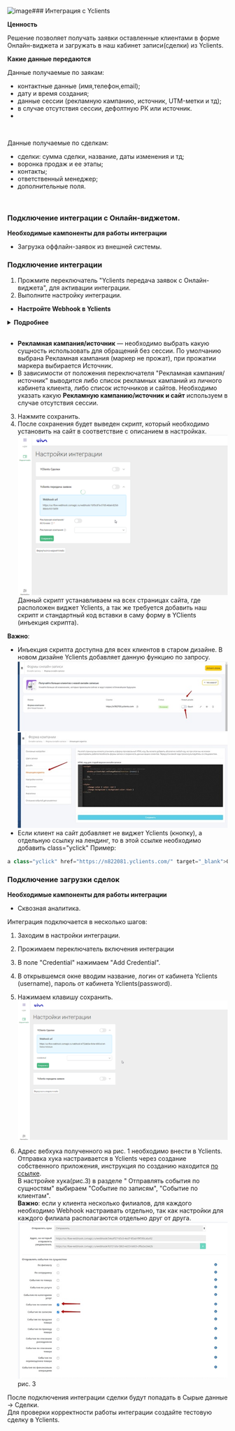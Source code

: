 ![image](https://github.com/comagic/comagic-app-onboarding/assets/145323021/b2f7a24d-02e4-493e-a648-dd28b5ac9625)### Интеграция с Yclients  <br />

**Ценность**  <br /> 

Решение позволяет получать заявки оставленные клиентами в форме Онлайн-виджета и загружать в наш кабинет записи(сделки) из Yclients. <br />  
 
 **Какие данные передаются**    <br />

Данные получаемые по заякам:  

- контактные данные (имя,телефон,email);  
- дату и время создания; 
- данные сессии (рекламную кампанию, источник, UTM-метки и тд);  
- в случае отсутствия сессии, дефолтную РК или источник.
- 
 <br />


Данные получаемые по сделкам:  
- сделки: сумма сделки, название, даты изменения и тд; 
- воронка продаж и ее этапы;
- контакты;
- ответственный менеджер;
- дополнительные поля.  

 <br />
  
### Подключение интеграции с Онлайн-виджетом.  <br />

**Необходимые кампоненты для работы интеграции**  <br />  
- Загрузка оффлайн-заявок из внешней системы.  <br />
  
### Подключение интеграции <br />

1. Прожмите переключатель "Yclients передача заявок c Онлайн-виджета", для активации интеграции. <br />
2. Выполните настройку интеграции. <br />

- **Настройте Webhook в Yclients** <br />

<details>
 <summary style="font-weight:bold;"> Подробнее </summary> <br />

Отправка хука настраивается в Yclients через создание собственного приложения, инструкция по созданию находится [по ссылке](https://support.yclients.com/67-68-202?_ga=2.235690817.1118622726.1689663799-975683808.1687778856) .  

- В поле «Адрес, на который отправлять уведомления» укажите url из параметра "Webhook URL".
- В настройке хука в разделе **"Отправлять события по сущностям"** выбираем **"Событие по записям", "Событие по клиентам"**.
  
![image](yc_hook.jpg)  

</details> 
<br />

- **Рекламная кампания/источник** — необходимо выбрать какую сущность использовать для обращений без сессии. По умолчанию выбрана Рекламная кампания (маркер не прожат), при прожатии маркера выбирается Источник.
- В зависимости от положения переключателя "Рекламная кампания/источник" выводится либо список рекламных кампаний из личного кабинета клиента, либо список источников и сайтов. Необходимо указать какую **Рекламную кампанию/источник и сайт** используем в случае отсутствия сессии.

3. Нажмите сохранить. <br />
4. После сохранения будет выведен скрипт, который необходимо установить на сайт в соответствие с описанием в настройках.<br />
![image](yc_f_vkl.gif)   
 Данный скрипт устанавливаем на всех страницах сайта, где расположен виджет Yclients, а так же требуется добавить наш скрипт и стандартный код вставки в саму форму в YClients (инъекция скрипта).  <br />

**Важно**:<br />
   - Инъекция скрипта доступна для всех клиентов в старом дизайне. В новом дизайне Yclients  добавляет данную функцию по запросу.  
   ![image](yc_f1.jpg) ![image](yc_f2.jpg)   
   - Если клиент на сайт добавляет не виджет Yclients (кнопку), а отдельную ссылку на лендинг, то в этой ссылке необходимо добавить  class="yclick"
  Пример:
  ```js
  a class="yclick" href="https://n822081.yclients.com/" target="_blank">Открыть новую вкладку</a>
  ```    
  
### Подключение загрузки сделок  

**Необходимые кампоненты для работы интеграции**  
- Сквозная аналитика.

Интеграция подключается в несколько шагов:   
  
1. Заходим в настройки интеграции.  
2. Прожимаем переключатель включения интеграции  
3. В поле "Credential" нажимаем "Add Credential".  
 
4. В открывшемся окне вводим название, логин от кабинета Yclients (username), пароль от кабинета Yclients(password).  
5. Нажимаем клавишу сохранить. 
![image](yc_d_vkl.gif)    
6. Адрес вебхука полученного на рис. 1 необходимо внести в Yclients.  
Отправка хука настраивается в Yclients через создание собственного приложения, инструкция по созданию находится [по ссылке](https://support.yclients.com/67-68-202?_ga=2.235690817.1118622726.1689663799-975683808.1687778856).  
В настройке хука(рис.3) в разделе " Отправлять события по сущностям" выбираем "Событие по записям", "Событие по клиентам".  
**Важно**: если у клиента несколько филиалов, для каждого необходимо Webhook настраивать отдельно, так как настройки для каждого филиала располагаются отдельно друг от друга.  
![image](yc_hook.jpg)  
рис. 3  
  
  После подключения интеграции сделки будут попадать в  Сырые данные -> Сделки.  
Для проверки корректности работы интеграции создайте тестовую сделку в Yclients.



